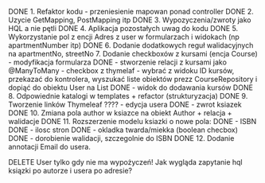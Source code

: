 DONE 1. Refaktor kodu - przeniesienie mapowan ponad controller
DONE 2. Uzycie GetMapping, PostMapping itp
DONE 3. Wypozyczenia/zwroty jako HQL a nie pętli
DONE 4. Aplikacja pozostałych uwag do kodu
DONE 5. Wykorzystanie pol z encji Adres z user w formularzach i widokach (np apartmentNumber itp)
DONE 6. Dodanie dodatkowych reguł walidacyjnych na apartmentNo, streetNo
7. Dodanie checkboxów z kursami (encja Course) 
    - modyfikacja formularza 
DONE    - stworzenie relacji z kursami jako @ManyToMany
    - checkbox z thymelaf
    - wybrać z widoku ID kursów, przekazać do kontrolera, wyszukać liste obiektów prezz CourseRepository i dopiąć do obiektu User na List<Course>
DONE    - widok do dodawania kursów
DONE 8. Odpowiednie katalogi w templates + refactor (strukturyzacja)
DONE 9. Tworzenie linków Thymeleaf
????    - edycja usera
DONE    - zwrot ksiazek
DONE 10. Zmiana pola author w ksiazce na obiekt Author + relacja + walidacje
DONE 11. Rozszerzenie modelu ksiazki o nowe pola:
DONE    - ISBN
DONE    - ilosc stron
DONE    - okladka twarda/miekka (boolean checbox)
DONE    - dorobienie walidacji, szczegolnie do ISBN
DONE 12. Dodanie annotacji Email do usera.

DELETE User tylko gdy nie ma wypożyczeń!
Jak wygląda zapytanie hql ksiązki po autorze i usera po adresie?